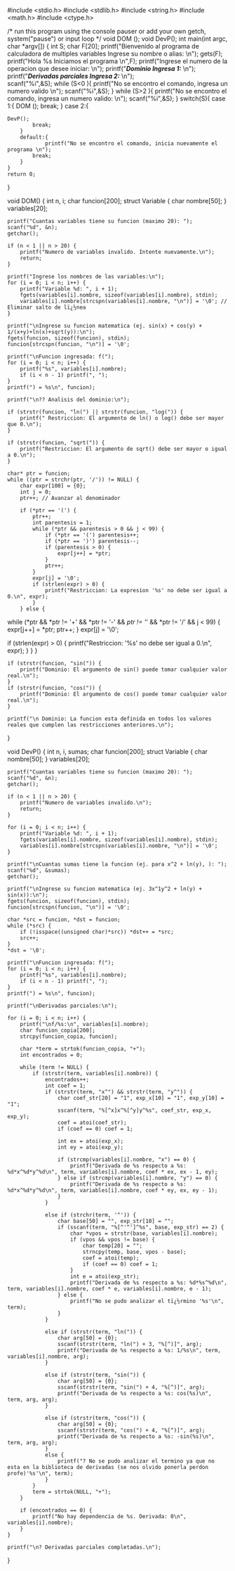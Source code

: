#include <stdio.h>
#include <stdlib.h>
#include <string.h>
#include <math.h>
#include <ctype.h>

/* run this program using the console pauser or add your own getch, system("pause") or input loop */
void DOM ();
void DevP();
int main(int argc, char *argv[]) {
	int S;
	char F[20];
		printf("Bienvenido al programa de calculadora de multiples variables Ingrese su nombre o alias: \n");
			gets(F);
				printf("Hola %s Iniciamos el programa \n",F);
	printf("Ingrese el numero de la operacion que desee iniciar: \n");
	printf("***Dominio Ingresa 1:*** \n");
	printf("***Derivadas parciales Ingresa 2:*** \n");	
	scanf("%i",&S);
	while (S<0 ){
			printf("No se encontro el comando, ingresa un numero valido \n");
	scanf("%i",&S);
	}
		while (S>2 ){
			printf("No se encontro el comando, ingresa un numero valido: \n");
	scanf("%i",&S);
	}
	switch(S){
		case 1:{
	DOM ();
			break;
		}
		case 2:{

	DevP();	
			break;
		}
		default:{
				printf("No se encontro el comando, inicia nuevamente el programa \n");
			break;
		}
	}	
	return 0;
}

void DOM() {
    int n, i;
    char funcion[200]; 
    struct Variable {
        char nombre[50]; 
    } variables[20];

    printf("Cuantas variables tiene su funcion (maximo 20): ");
    scanf("%d", &n);
    getchar(); 

    if (n < 1 || n > 20) {
        printf("Numero de variables invalido. Intente nuevamente.\n");
        return;
    }

    printf("Ingrese los nombres de las variables:\n");
    for (i = 0; i < n; i++) {
        printf("Variable %d: ", i + 1);
        fgets(variables[i].nombre, sizeof(variables[i].nombre), stdin);
        variables[i].nombre[strcspn(variables[i].nombre, "\n")] = '\0'; // Eliminar salto de lï¿½nea
    }

    printf("\nIngrese su funcion matematica (ej. sin(x) + cos(y) + 1/(x+y)+ln(x)+sqrt(y)):\n");
    fgets(funcion, sizeof(funcion), stdin);
    funcion[strcspn(funcion, "\n")] = '\0'; 

    printf("\nFuncion ingresada: f(");
    for (i = 0; i < n; i++) {
        printf("%s", variables[i].nombre);
        if (i < n - 1) printf(", ");
    }
    printf(") = %s\n", funcion);

    printf("\n?? Analisis del dominio:\n");

    if (strstr(funcion, "ln(") || strstr(funcion, "log(")) {
        printf(" Restriccion: El argumento de ln() o log() debe ser mayor que 0.\n");
    }

    if (strstr(funcion, "sqrt(")) {
        printf("Restriccion: El argumento de sqrt() debe ser mayor o igual a 0.\n");
    }

    char* ptr = funcion;
    while ((ptr = strchr(ptr, '/')) != NULL) {
        char expr[100] = {0};
        int j = 0;
        ptr++; // Avanzar al denominador

        if (*ptr == '(') {
            ptr++; 
            int parentesis = 1;
            while (*ptr && parentesis > 0 && j < 99) {
                if (*ptr == '(') parentesis++;
                if (*ptr == ')') parentesis--;
                if (parentesis > 0) {
                    expr[j++] = *ptr;
                }
                ptr++;
            }
            expr[j] = '\0';
            if (strlen(expr) > 0) {
                printf("Restriccion: La expresion '%s' no debe ser igual a 0.\n", expr);
            }
        } else {

while (*ptr && *ptr != '+' && *ptr != '-' && *ptr != '*' && *ptr != '/' && j < 99) {
    expr[j++] = *ptr;
    ptr++;
}
expr[j] = '\0';

if (strlen(expr) > 0) {
    printf("Restriccion: '%s' no debe ser igual a 0.\n", expr);
}
        }
    }

    if (strstr(funcion, "sin(")) {
        printf("Dominio: El argumento de sin() puede tomar cualquier valor real.\n");
    }
    if (strstr(funcion, "cos(")) {
        printf("Dominio: El argumento de cos() puede tomar cualquier valor real.\n");
    }

    printf("\n Dominio: La funcion esta definida en todos los valores reales que cumplen las restricciones anteriores.\n");
}

void DevP() {
    int n, i, sumas;
    char funcion[200];
    struct Variable {
        char nombre[50];
    } variables[20];

    printf("Cuantas variables tiene su funcion (maximo 20): ");
    scanf("%d", &n);
    getchar(); 

    if (n < 1 || n > 20) {
        printf("Numero de variables invalido.\n");
        return;
    }

    for (i = 0; i < n; i++) {
        printf("Variable %d: ", i + 1);
        fgets(variables[i].nombre, sizeof(variables[i].nombre), stdin);
        variables[i].nombre[strcspn(variables[i].nombre, "\n")] = '\0'; 
    }

    printf("\nCuantas sumas tiene la funcion (ej. para x^2 + ln(y), ): ");
    scanf("%d", &sumas);
    getchar();

    printf("\nIngrese su funcion matematica (ej. 3x^1y^2 + ln(y) + sin(x)):\n");
    fgets(funcion, sizeof(funcion), stdin);
    funcion[strcspn(funcion, "\n")] = '\0'; 

    char *src = funcion, *dst = funcion;
    while (*src) {
        if (!isspace((unsigned char)*src)) *dst++ = *src;
        src++;
    }
    *dst = '\0';

    printf("\nFuncion ingresada: f(");
    for (i = 0; i < n; i++) {
        printf("%s", variables[i].nombre);
        if (i < n - 1) printf(", ");
    }
    printf(") = %s\n", funcion);

    printf("\nDerivadas parciales:\n");

    for (i = 0; i < n; i++) {
        printf("\nf/%s:\n", variables[i].nombre);
        char funcion_copia[200];
        strcpy(funcion_copia, funcion);

        char *term = strtok(funcion_copia, "+");
        int encontrados = 0;

        while (term != NULL) {
            if (strstr(term, variables[i].nombre)) {
                encontrados++;
                int coef = 1; 
                if (strstr(term, "x^") && strstr(term, "y^")) {
                    char coef_str[20] = "1", exp_x[10] = "1", exp_y[10] = "1";
                    sscanf(term, "%[^x]x^%[^y]y^%s", coef_str, exp_x, exp_y);
                    coef = atoi(coef_str);
                    if (coef == 0) coef = 1;

                    int ex = atoi(exp_x);
                    int ey = atoi(exp_y);

                    if (strcmp(variables[i].nombre, "x") == 0) {
                        printf("Derivada de %s respecto a %s: %d*x^%d*y^%d\n", term, variables[i].nombre, coef * ex, ex - 1, ey);
                    } else if (strcmp(variables[i].nombre, "y") == 0) {
                        printf("Derivada de %s respecto a %s: %d*x^%d*y^%d\n", term, variables[i].nombre, coef * ey, ex, ey - 1);
                    }
                }

                else if (strchr(term, '^')) {
                    char base[50] = "", exp_str[10] = "";
                    if (sscanf(term, "%[^'^']^%s", base, exp_str) == 2) {
                        char *vpos = strstr(base, variables[i].nombre);
                        if (vpos && vpos != base) {
                            char temp[20] = "";
                            strncpy(temp, base, vpos - base);
                            coef = atoi(temp);
                            if (coef == 0) coef = 1;
                        }
                        int e = atoi(exp_str);
                        printf("Derivada de %s respecto a %s: %d*%s^%d\n", term, variables[i].nombre, coef * e, variables[i].nombre, e - 1);
                    } else {
                        printf("No se pudo analizar el tï¿½rmino '%s'\n", term);
                    }
                }

                else if (strstr(term, "ln(")) {
                    char arg[50] = {0};
                    sscanf(strstr(term, "ln(") + 3, "%[^)]", arg);
                    printf("Derivada de %s respecto a %s: 1/%s\n", term, variables[i].nombre, arg);
                }

                else if (strstr(term, "sin(")) {
                    char arg[50] = {0};
                    sscanf(strstr(term, "sin(") + 4, "%[^)]", arg);
                    printf("Derivada de %s respecto a %s: cos(%s)\n", term, arg, arg);
                }

                else if (strstr(term, "cos(")) {
                    char arg[50] = {0};
                    sscanf(strstr(term, "cos(") + 4, "%[^)]", arg);
                    printf("Derivada de %s respecto a %s: -sin(%s)\n", term, arg, arg);
                }
                else {
                    printf("? No se pudo analizar el termino ya que no esta en la biblioteca de derivadas (se nos olvido ponerla perdon profe)'%s'\n", term);
                }
            }
            term = strtok(NULL, "+");
        }

        if (encontrados == 0) {
            printf("No hay dependencia de %s. Derivada: 0\n", variables[i].nombre);
        }
    }

    printf("\n? Derivadas parciales completadas.\n");
}

